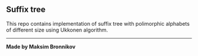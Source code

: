 ## Suffix tree

This repo contains implementation of suffix tree with polimorphic alphabets of different size using Ukkonen algorithm.

-----------------------

**Made by Maksim Bronnikov**
